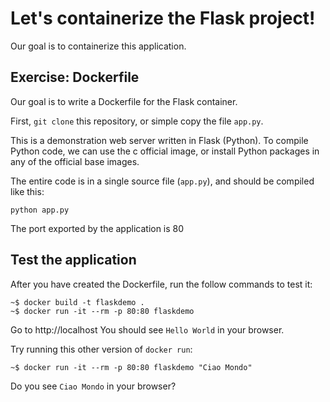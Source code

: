 # Let's containerize the Flask project!

Our goal is to containerize this application.

## Exercise: Dockerfile

Our goal is to write a Dockerfile for the Flask container.

First, `git clone` this repository, or simple copy the file `app.py`. 

This is a demonstration web server written in Flask (Python). 
To compile Python code, we can use the c official image, 
or install Python packages in any of the official base images.

The entire code is in a single
source file (`app.py`), and should be compiled like this:

```
python app.py
```

The port exported by the application is 80

## Test the application

After you have created the Dockerfile, run the follow commands to test it:
```
~$ docker build -t flaskdemo .
~$ docker run -it --rm -p 80:80 flaskdemo
```

Go to http://localhost
You should see `Hello World` in your browser. 

Try running this other version of `docker run`:
```
~$ docker run -it --rm -p 80:80 flaskdemo "Ciao Mondo"
```

Do you see `Ciao Mondo` in your browser?
